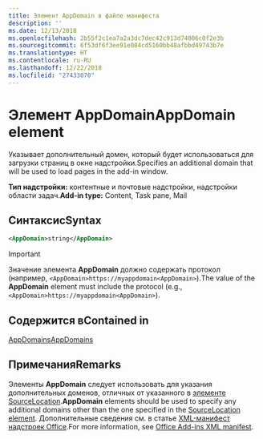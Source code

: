 ```yaml
---
title: Элемент AppDomain в файле манифеста
description: ''
ms.date: 12/13/2018
ms.openlocfilehash: 2b55f2c1ea7a2a3dc7dec42c913d74006c0f2e3b
ms.sourcegitcommit: 6f53df6f3ee91e084cd5160bb48afbbd49743b7e
ms.translationtype: HT
ms.contentlocale: ru-RU
ms.lasthandoff: 12/22/2018
ms.locfileid: "27433070"
---
```

# <a name="appdomain-element"></a><span data-ttu-id="8a210-102">Элемент AppDomain</span><span class="sxs-lookup"><span data-stu-id="8a210-102">AppDomain element</span></span>

<span data-ttu-id="8a210-103">Указывает дополнительный домен, который будет использоваться для загрузки страниц в окне надстройки.</span><span class="sxs-lookup"><span data-stu-id="8a210-103">Specifies an additional domain that will be used to load pages in the add-in window.</span></span>

<span data-ttu-id="8a210-104">**Тип надстройки:** контентные и почтовые надстройки, надстройки области задач.</span><span class="sxs-lookup"><span data-stu-id="8a210-104">**Add-in type:** Content, Task pane, Mail</span></span>

## <a name="syntax"></a><span data-ttu-id="8a210-105">Синтаксис</span><span class="sxs-lookup"><span data-stu-id="8a210-105">Syntax</span></span>

```XML
<AppDomain>string</AppDomain>
```

> [!IMPORTANT]
> <span data-ttu-id="8a210-106">Значение элемента **AppDomain** должно содержать протокол (например, `<AppDomain>https://myappdomain<AppDomain>`).</span><span class="sxs-lookup"><span data-stu-id="8a210-106">The value of the **AppDomain** element must include the protocol (e.g., `<AppDomain>https://myappdomain<AppDomain>`).</span></span>

## <a name="contained-in"></a><span data-ttu-id="8a210-107">Содержится в</span><span class="sxs-lookup"><span data-stu-id="8a210-107">Contained in</span></span>

[<span data-ttu-id="8a210-108">AppDomains</span><span class="sxs-lookup"><span data-stu-id="8a210-108">AppDomains</span></span>](appdomains.md)

## <a name="remarks"></a><span data-ttu-id="8a210-109">Примечания</span><span class="sxs-lookup"><span data-stu-id="8a210-109">Remarks</span></span>

<span data-ttu-id="8a210-110">Элементы **AppDomain** следует использовать для указания дополнительных доменов, отличных от указанного в [элементе SourceLocation](sourcelocation.md).</span><span class="sxs-lookup"><span data-stu-id="8a210-110">**AppDomain** elements should be used to specify any additional domains other than the one specified in the [SourceLocation element](sourcelocation.md).</span></span> <span data-ttu-id="8a210-111">Дополнительные сведения см. в статье [XML-манифест надстроек Office](/office/dev/add-ins/develop/add-in-manifests).</span><span class="sxs-lookup"><span data-stu-id="8a210-111">For more information, see [Office Add-ins XML manifest](/office/dev/add-ins/develop/add-in-manifests).</span></span>
